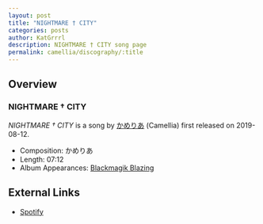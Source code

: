 ```yaml
---
layout: post
title: "NIGHTMARE † CITY"
categories: posts
author: KatGrrrl
description: NIGHTMARE † CITY song page
permalink: camellia/discography/:title
---
```


## Overview

### NIGHTMARE † CITY

*NIGHTMARE † CITY* is a song by [かめりあ](<{% link postsWiki/_posts/2023-12-10-camellia.md %}>) (Camellia) first released on 2019-08-12.

* Composition: かめりあ
* Length: 07:12
* Album Appearances: [Blackmagik Blazing](<{% link postsInclude/_posts/camellia/albums/Blackmagik-Blazing/2023-12-21-Blackmagik-Blazing.md %}>)

## External Links

* [Spotify](https://open.spotify.com/track/4QGwbpwHwpzK4dNRkt6dqf?si=5c5fcc8bb7f245e3)
